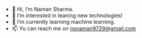 - 👋 Hi, I’m Naman Sharma.
- 👀 I’m interested in leaning new technologies!
- 🌱 I’m currently learning machine learning.
- 📫 Yu can reach me on nsnaman9729@gmail.com

